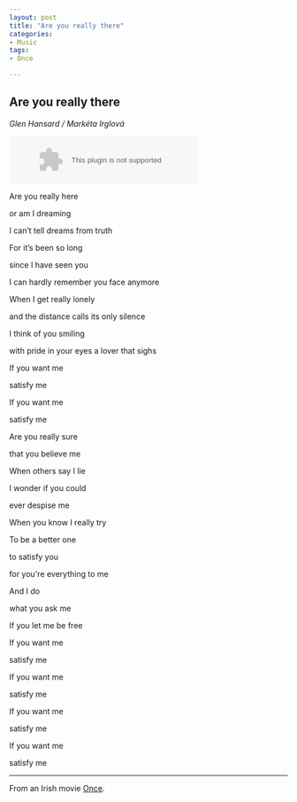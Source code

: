 ```yaml
---
layout: post
title: "Are you really there"
categories:
- Music
tags:
- Once

---
```


Are you really there
---------------------

*Glen Hansard / Markéta Irglová*

<embed src="http://music.163.com/style/swf/widget.swf?sid=4340760&type=2&auto=1&width=320&height=66" width="340" height="86"  allowNetworking="all"></embed>

Are you really here

or am I dreaming

I can’t tell dreams from truth

For it’s been so long

since I have seen you

I can hardly remember you face anymore

When I get really lonely

and the distance calls its only silence

I think of you smiling

with pride in your eyes a lover that sighs

If you want me

satisfy me

If you want me

satisfy me

Are you really sure

that you believe me

When others say I lie

I wonder if you could

ever despise me

When you know I really try

To be a better one

to satisfy you

for you're everything to me

And I do

what you ask me

If you let me be free

If you want me

satisfy me

If you want me

satisfy me

If you want me

satisfy me

If you want me

satisfy me

---

From an Irish movie [Once](http://movie.douban.com/subject/2053515/).